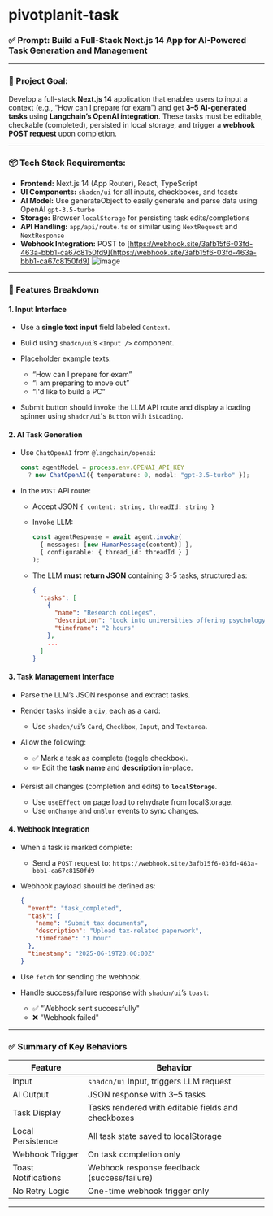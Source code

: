 # pivotplanit-task

### ✅ Prompt: Build a Full-Stack Next.js 14 App for AI-Powered Task Generation and Management

---

### 🧩 Project Goal:

Develop a full-stack **Next.js 14** application that enables users to input a context (e.g., “How can I prepare for exam”) and get **3–5 AI-generated tasks** using **Langchain’s OpenAI integration**. These tasks must be editable, checkable (completed), persisted in local storage, and trigger a **webhook POST request** upon completion.

---

### 📦 Tech Stack Requirements:

* **Frontend:** Next.js 14 (App Router), React, TypeScript
* **UI Components:** `shadcn/ui` for all inputs, checkboxes, and toasts
* **AI Model:** Use generateObject to easily generate and parse data using OpenAI `gpt-3.5-turbo`
* **Storage:** Browser `localStorage` for persisting task edits/completions
* **API Handling:** `app/api/route.ts` or similar using `NextRequest` and `NextResponse`
* **Webhook Integration:** POST to [https://webhook.site/3afb15f6-03fd-463a-bbb1-ca67c8150fd9](https://webhook.site/3afb15f6-03fd-463a-bbb1-ca67c8150fd9)
![image](https://github.com/user-attachments/assets/a49af0a1-547f-4630-8f5c-8cc54a47ab24)


---

### 🔧 Features Breakdown

#### 1. **Input Interface**

* Use a **single text input** field labeled `Context`.
* Build using `shadcn/ui`’s `<Input />` component.
* Placeholder example texts:

  * “How can I prepare for exam”
  * “I am preparing to move out”
  * “I'd like to build a PC”
* Submit button should invoke the LLM API route and display a loading spinner using `shadcn/ui`'s `Button` with `isLoading`.

#### 2. **AI Task Generation**

* Use `ChatOpenAI` from `@langchain/openai`:

  ```ts
  const agentModel = process.env.OPENAI_API_KEY
    ? new ChatOpenAI({ temperature: 0, model: "gpt-3.5-turbo" });
  ```
* In the `POST` API route:

  * Accept JSON `{ content: string, threadId: string }`
  * Invoke LLM:

    ```ts
    const agentResponse = await agent.invoke(
      { messages: [new HumanMessage(content)] },
      { configurable: { thread_id: threadId } }
    );
    ```
  * The LLM **must return JSON** containing 3-5 tasks, structured as:

    ```json
    {
      "tasks": [
        {
          "name": "Research colleges",
          "description": "Look into universities offering psychology programs",
          "timeframe": "2 hours"
        },
        ...
      ]
    }
    ```

#### 3. **Task Management Interface**

* Parse the LLM’s JSON response and extract tasks.
* Render tasks inside a `div`, each as a card:

  * Use `shadcn/ui`’s `Card`, `Checkbox`, `Input`, and `Textarea`.
* Allow the following:

  * ✅ Mark a task as complete (toggle checkbox).
  * ✏️ Edit the **task name** and **description** in-place.
* Persist all changes (completion and edits) to **`localStorage`**.

  * Use `useEffect` on page load to rehydrate from localStorage.
  * Use `onChange` and `onBlur` events to sync changes.

#### 4. **Webhook Integration**

* When a task is marked complete:

  * Send a `POST` request to:
    `https://webhook.site/3afb15f6-03fd-463a-bbb1-ca67c8150fd9`
* Webhook payload should be defined as:

  ```json
  {
    "event": "task_completed",
    "task": {
      "name": "Submit tax documents",
      "description": "Upload tax-related paperwork",
      "timeframe": "1 hour"
    },
    "timestamp": "2025-06-19T20:00:00Z"
  }
  ```
* Use `fetch` for sending the webhook.
* Handle success/failure response with `shadcn/ui`’s `toast`:

  * ✅ "Webhook sent successfully"
  * ❌ "Webhook failed"

---

### ✅ Summary of Key Behaviors

| Feature             | Behavior                                           |
| ------------------- | -------------------------------------------------- |
| Input               | `shadcn/ui` Input, triggers LLM request            |
| AI Output           | JSON response with 3–5 tasks                       |
| Task Display        | Tasks rendered with editable fields and checkboxes |
| Local Persistence   | All task state saved to localStorage               |
| Webhook Trigger     | On task completion only                            |
| Toast Notifications | Webhook response feedback (success/failure)        |
| No Retry Logic      | One-time webhook trigger only                      |

---


